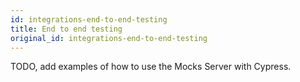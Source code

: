 ```yaml
---
id: integrations-end-to-end-testing
title: End to end testing
original_id: integrations-end-to-end-testing
---
```

TODO, add examples of how to use the Mocks Server with Cypress.
